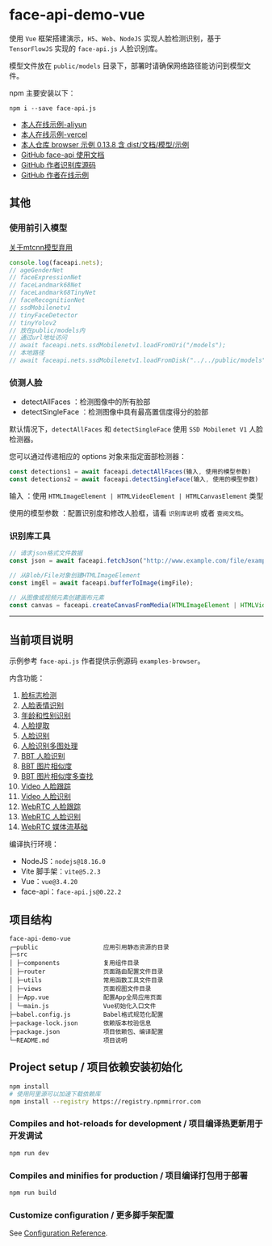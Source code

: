 # face-api-demo-vue

使用 `Vue` 框架搭建演示，`H5`、`Web`、`NodeJS` 实现人脸检测识别，基于 `TensorFlowJS` 实现的 `face-api.js` 人脸识别库。

模型文件放在 `public/models` 目录下，部署时请确保网络路径能访问到模型文件。

npm 主要安装以下：

```shell
npm i --save face-api.js
```

- [本人在线示例-aliyun](https://env-00jxgaqjulpu-static.normal.cloudstatic.cn/face-api-demo-vue/index.html#/)
- [本人在线示例-vercel](https://face-api-demo-vue-mu.vercel.app/)
- [本人仓库 browser 示例 0.13.8 含 dist/文档/模型/示例](https://github.com/TsMask/face-api-demo)
- [GitHub face-api 使用文档](https://justadudewhohacks.github.io/face-api.js/docs/globals.html)
- [GitHub 作者识别库源码](https://github.com/justadudewhohacks/face-api.js)
- [GitHub 作者在线示例](https://justadudewhohacks.github.io/face-api.js)

## 其他

### 使用前引入模型

[关于mtcnn模型弃用](https://github.com/justadudewhohacks/face-api.js/issues/511)

```js
console.log(faceapi.nets);
// ageGenderNet
// faceExpressionNet
// faceLandmark68Net
// faceLandmark68TinyNet
// faceRecognitionNet
// ssdMobilenetv1
// tinyFaceDetector
// tinyYolov2
// 放在public/models内
// 通过url地址访问
// await faceapi.nets.ssdMobilenetv1.loadFromUri("/models");
// 本地路径
// await faceapi.nets.ssdMobilenetv1.loadFromDisk("../../public/models");
```

### 侦测人脸

- detectAllFaces ：检测图像中的所有脸部
- detectSingleFace ：检测图像中具有最高置信度得分的脸部

默认情况下，`detectAllFaces` 和 `detectSingleFace` 使用 `SSD Mobilenet V1` 人脸检测器。

您可以通过传递相应的 options 对象来指定面部检测器：

```js
const detections1 = await faceapi.detectAllFaces(输入, 使用的模型参数)
const detections2 = await faceapi.detectSingleFace(输入, 使用的模型参数)
```

输入 ：使用 `HTMLImageElement | HTMLVideoElement | HTMLCanvasElement` 类型

使用的模型参数 ：配置识别度和修改人脸框，请看 `识别库说明` 或者 `查阅文档`。

### 识别库工具

```js
// 请求json格式文件数据
const json = await faceapi.fetchJson("http://www.example.com/file/example.json");

// 从Blob/File对象创建HTMLImageElement
const imgEl = await faceapi.bufferToImage(imgFile);

// 从图像或视频元素创建画布元素
const canvas = faceapi.createCanvasFromMedia(HTMLImageElement | HTMLVideoElement)
```

----

## 当前项目说明

示例参考 `face-api.js` 作者提供示例源码 `examples-browser`。

内含功能：

1. [脸标志检测](src/views/FaceLandmarkDetection.vue)
2. [人脸表情识别](src/views/FaceExpressionRecognition.vue)
3. [年龄和性别识别](src/views/AgeAndGenderRecognition.vue)
4. [人脸提取](src/views/FaceExtraction.vue)
5. [人脸识别](src/views/FaceRecognition.vue)
6. [人脸识别多图处理](src/views/FaceRecognitionMore.vue)
7. [BBT 人脸识别](src/views/BBTFaceRecognition.vue)
8. [BBT 图片相似度](src/views/BBTFaceSimilarity.vue)
9. [BBT 图片相似度多查找](src/views/BBTFaceSimilarityMore.vue)
10. [Video 人脸跟踪](src/views/VideoFaceDetector.vue)
11. [Video 人脸识别](src/views/VideoFaceRecognition.vue)
12. [WebRTC 人脸跟踪](src/views/WebRTCFaceDetector.vue)
13. [WebRTC 人脸识别](src/views/WebRTCFaceRecognition.vue)
14. [WebRTC 媒体流基础](src/views/WebRTCMediaStream.vue)

编译执行环境：

- NodeJS：`nodejs@18.16.0`
- Vite 脚手架：`vite@5.2.3`
- Vue：`vue@3.4.20`
- face-api：`face-api.js@0.22.2`

## 项目结构

```text
face-api-demo-vue
┌─public                  应用引用静态资源的目录
├─src
│ ├─components            复用组件目录
│ ├─router                页面路由配置文件目录
│ ├─utils                 常用函数工具文件目录
│ ├─views                 页面视图文件目录
│ ├─App.vue               配置App全局应用页面
│ └─main.js               Vue初始化入口文件
├─babel.config.js         Babel格式规范化配置
├─package-lock.json       依赖版本校验信息
├─package.json            项目依赖包、编译配置
└─README.md               项目说明
```

## Project setup / 项目依赖安装初始化

```bash
npm install
# 使用阿里源可以加速下载依赖库
npm install --registry https://registry.npmmirror.com
```

### Compiles and hot-reloads for development / 项目编译热更新用于开发调试

```bash
npm run dev
```

### Compiles and minifies for production / 项目编译打包用于部署

```bash
npm run build
```

### Customize configuration / 更多脚手架配置

See [Configuration Reference](https://vitejs.dev/config/).
